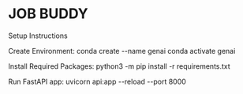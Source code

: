 # JOB BUDDY

Setup Instructions

Create Environment:
conda create --name genai
conda activate genai

Install Required Packages:
python3 -m pip install -r requirements.txt

Run FastAPI app:
uvicorn api:app --reload --port 8000

